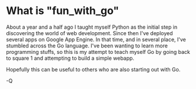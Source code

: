 # What is "fun_with_go"

About a year and a half ago I taught myself Python as the initial step in discovering the world of web development. Since then I've deployed several apps on Google App Engine. In that time, and in several place, I've stumbled across the Go language. I've been wanting to learn more programming stuffs, so this is my attempt to teach myself Go by going back to square 1 and attempting to build a simple webapp. 

Hopefully this can be useful to others who are also starting out with Go. 

-Q